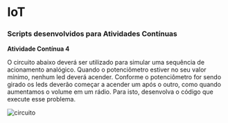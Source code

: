 # IoT

### Scripts desenvolvidos para Atividades Contínuas

**Atividade Contínua 4**

O circuito abaixo deverá ser utilizado para simular uma sequência de acionamento analógico. Quando o potenciômetro estiver no seu valor mínimo, nenhum led deverá acender. Conforme o potenciômetro for sendo girado os leds deverão começar a acender um após o outro, como quando aumentamos o volume em um rádio. Para isto, desenvolva o código que execute esse problema.

![circuito](https://user-images.githubusercontent.com/62301235/80928170-54b61600-8d79-11ea-9399-9d612fa3f9eb.png)
